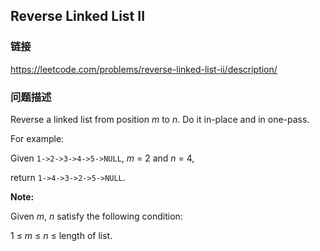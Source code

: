 ## Reverse Linked List II  
### 链接  
https://leetcode.com/problems/reverse-linked-list-ii/description/  
### 问题描述

Reverse a linked list from position *m* to *n*. Do it in-place and in one-pass.



For example:<br />
Given `1->2->3->4->5->NULL`, *m* = 2 and *n* = 4,



return `1->4->3->2->5->NULL`.



**Note:**<br />
Given *m*, *n* satisfy the following condition:<br />
1 &le; *m* &le; *n* &le; length of list.

